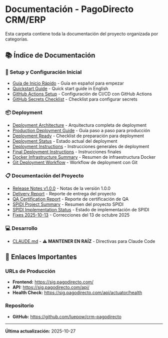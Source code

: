 # Documentación - PagoDirecto CRM/ERP

Esta carpeta contiene toda la documentación del proyecto organizada por categorías.

## 📚 Índice de Documentación

### 🚀 Setup y Configuración Inicial
- [Guía de Inicio Rápido](setup/GUIA_INICIO_RAPIDO.md) - Guía en español para empezar
- [Quickstart Guide](setup/QUICKSTART.md) - Quick start guide in English
- [GitHub Actions Setup](setup/GITHUB_ACTIONS_SETUP.md) - Configuración de CI/CD con GitHub Actions
- [GitHub Secrets Checklist](setup/GITHUB_SECRETS_CHECKLIST.md) - Checklist para configurar secrets

### 📦 Deployment
- [Deployment Architecture](deployment/DEPLOYMENT_ARCHITECTURE.md) - Arquitectura completa de deployment
- [Production Deployment Guide](deployment/PRODUCTION_DEPLOYMENT_GUIDE.md) - Guía paso a paso para producción
- [Deployment Ready](deployment/DEPLOYMENT_READY.md) - Checklist de preparación para deployment
- [Deployment Status](deployment/DEPLOYMENT_STATUS.md) - Estado actual del deployment
- [Deployment Instructions](deployment/DEPLOYMENT.md) - Instrucciones generales de deployment
- [Final Deployment Instructions](deployment/FINAL_DEPLOYMENT_INSTRUCTIONS.md) - Instrucciones finales
- [Docker Infrastructure Summary](deployment/DOCKER_INFRASTRUCTURE_SUMMARY.md) - Resumen de infraestructura Docker
- [Git Deployment Workflow](deployment/GIT_DEPLOYMENT_WORKFLOW.md) - Workflow de deployment con Git

### 📋 Documentación del Proyecto
- [Release Notes v1.0.0](project/RELEASE_NOTES_v1.0.0.md) - Notas de la versión 1.0.0
- [Delivery Report](project/DELIVERY_REPORT.md) - Reporte de entrega del proyecto
- [QA Certification Report](project/QA_CERTIFICATION_REPORT.md) - Reporte de certificación de QA
- [SPIDI Project Summary](project/SPIDI_PROJECT_SUMMARY.md) - Resumen del proyecto SPIDI
- [SPIDI Implementation Status](project/SPIDI_IMPLEMENTATION_STATUS.md) - Estado de implementación de SPIDI
- [Fixes 2025-10-13](project/FIXES_2025-10-13.md) - Correcciones del 13 de octubre 2025

### 💻 Desarrollo
- [CLAUDE.md](../CLAUDE.md) - **⚠️ MANTENER EN RAÍZ** - Directivas para Claude Code

## 🔗 Enlaces Importantes

### URLs de Producción
- **Frontend:** https://sig.pagodirecto.com/
- **API:** https://sig.pagodirecto.com/api/
- **Health Check:** https://sig.pagodirecto.com/api/actuator/health

### Repositorio
- **GitHub:** https://github.com/luepow/crm-pagodirecto

---

**Última actualización:** 2025-10-27

